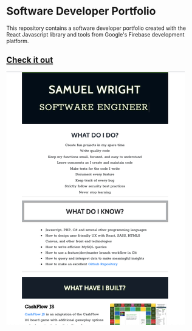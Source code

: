 # Software Developer Portfolio

This repository contains a software developer portfolio created with the React Javascript library and tools from Google's Firebase development platform. 

## [Check it out](https://samuelwright.dev/) 

![](src/resources/images/portfolio-screenshot01.png)
